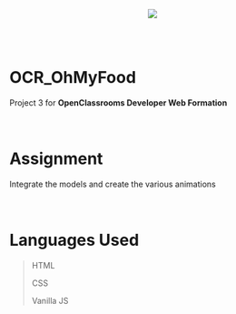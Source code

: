 <p align="center"><img src="https://user.oc-static.com/upload/2020/08/24/15982603994672_ohmyfood.png"></img></p>

<br><br>

# OCR_OhMyFood

Project 3 for **OpenClassrooms Developer Web Formation**
<br><br><br>

# Assignment

Integrate the models and create the various animations
<br><br><br>

# Languages Used

> HTML
>
> CSS
>
> Vanilla JS

